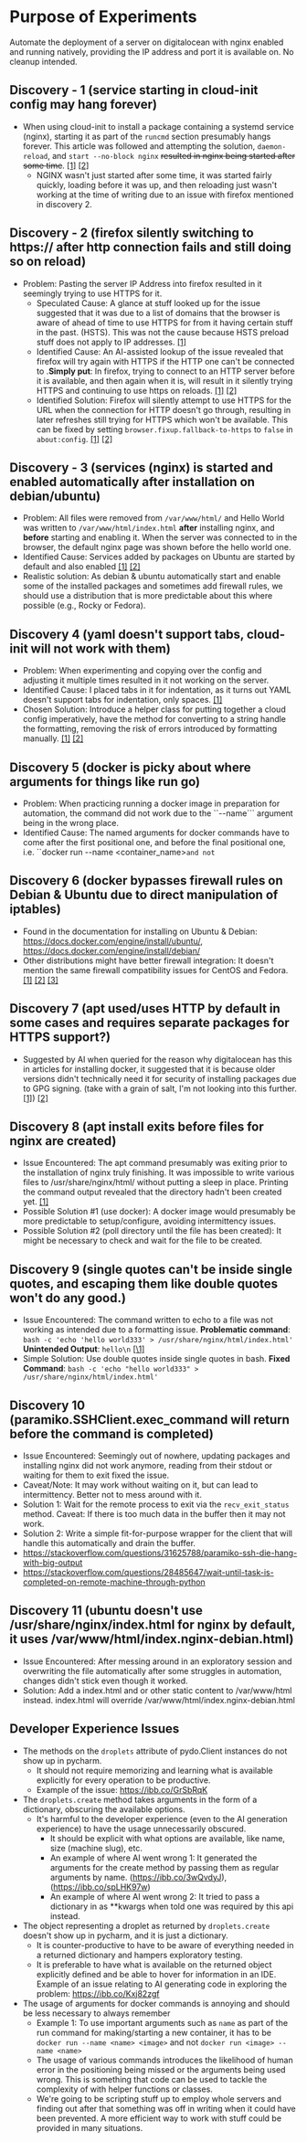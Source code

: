 # Purpose of Experiments

Automate the deployment of a server on digitalocean with nginx enabled and running natively, providing the IP address and port it is available on. No cleanup intended.

## Discovery - 1 (service starting in cloud-init config may hang forever)
- When using cloud-init to install a package containing a systemd service (nginx), starting it as part of the ``runcmd`` section presumably hangs forever. This article was followed and attempting the solution, ``daemon-reload``, and ``start --no-block nginx`` ~~resulted in nginx being started after some time~~. [\[1\]](https://ibb.co/XrszWggx) [\[2\]](https://ibb.co/WvskSDPp) 
  - NGINX wasn't just started after some time, it was started fairly quickly, loading before it was up, and then reloading just wasn't working at the time of writing due to an issue with firefox mentioned in discovery 2.

## Discovery - 2 (firefox silently switching to https:// after http connection fails and still doing so on reload)
- Problem: Pasting the server IP Address into firefox resulted in it seemingly trying to use HTTPS for it. 
  - Speculated Cause: A glance at stuff looked up for the issue suggested that it was due to a list of domains that the browser is aware of ahead of time to use HTTPS for from it having certain stuff in the past. (HSTS). This was not the cause because HSTS preload stuff does not apply to IP addresses. [\[1\]](https://support.mozilla.org/en-US/questions/1413426)
  - Identified Cause: An AI-assisted lookup of the issue revealed that firefox will try again with HTTPS if the HTTP one can't be connected to .**Simply put**: In firefox, trying to connect to an HTTP server before it is available, and then again when it is, will result in it silently trying HTTPS and continuing to use https on reloads. [\[1\]](https://ibb.co/BHRP2bGm) [\[2\]](https://ibb.co/Zp7FqRPt)
  - Identified Solution: Firefox will silently attempt to use HTTPS for the URL when the connection for HTTP doesn't go through, resulting in later refreshes still trying for HTTPS which won't be available. This can be fixed by setting ``browser.fixup.fallback-to-https`` to ``false`` in ``about:config``. [\[1\]](https://ibb.co/WpDtYJRs) [\[2\]](https://ibb.co/xtJPW4Cf)

## Discovery - 3 (services (nginx) is started and enabled automatically after installation on debian/ubuntu)
- Problem: All files were removed from ``/var/www/html/`` and Hello World was written to ``/var/www/html/index.html`` **after** installing nginx, and **before** starting and enabling it. When the server was connected to in the browser, the default nginx page was shown before the hello world one. 
- Identified Cause: Services added by packages on Ubuntu are started by default and also enabled [\[1\]](https://ibb.co/MygN4MM8) [\[2\]](https://serverfault.com/questions/861583/how-to-stop-nginx-from-being-automatically-started-on-install)
- Realistic solution: As debian & ubuntu automatically start and enable some of the installed packages and sometimes add firewall rules, we should use a distribution that is more predictable about this where possible (e.g., Rocky or Fedora).

## Discovery 4 (yaml doesn't support tabs, cloud-init will not work with them)
- Problem: When experimenting and copying over the config and adjusting it multiple times resulted in it not working on the server.
- Identified Cause: I placed tabs in it for indentation, as it turns out YAML doesn't support tabs for indentation, only spaces. [\[1\]](https://stackoverflow.com/questions/19975954/a-yaml-file-cannot-contain-tabs-as-indentation)
- Chosen Solution: Introduce a helper class for putting together a cloud config imperatively, have the method for converting to a string handle the formatting, removing the risk of errors introduced by formatting manually. [\[1\]](https://ibb.co/k6XdsK2R) [\[2\]](https://ibb.co/Kjhmz8Hn)

## Discovery 5 (docker is picky about where arguments for things like run go)
- Problem: When practicing running a docker image in preparation for automation, the command did not work due to the ``--name``` argument being in the wrong place.
- Identified Cause: The named arguments for docker commands have to come after the first positional one, and before the final positional one, i.e. ``docker run --name <container_name>` and not `

## Discovery 6 (docker bypasses firewall rules on Debian & Ubuntu due to direct manipulation of iptables)
- Found in the documentation for installing on Ubuntu & Debian: https://docs.docker.com/engine/install/ubuntu/, https://docs.docker.com/engine/install/debian/
- Other distributions might have better firewall integration: It doesn't mention the same firewall compatibility issues for CentOS and Fedora. [\[1\]](https://ibb.co/VpPKGgxL) [\[2\]](https://ibb.co/Dg84HDHw) [\[3\]](https://ibb.co/nsgZK6Z4) 

## Discovery 7 (apt used/uses HTTP by default in some cases and requires separate packages for HTTPS support?)
- Suggested by AI when queried for the reason why digitalocean has this in articles for installing docker, it suggested that it is because older versions didn't technically need it for security of installing packages due to GPG signing. (take with a grain of salt, I'm not looking into this further. [\[1\]](https://ibb.co/nsD0pJnN)) [\[2\]](https://ibb.co/PvBmH0zj)

## Discovery 8 (apt install exits before files for nginx are created)
- Issue Encountered: The apt command presumably was exiting prior to the installation of nginx truly finishing. It was impossible to write various files to /usr/share/nginx/html/ without putting a sleep in place. Printing the command output revealed that the directory hadn't been created yet. [\[1\]](https://ibb.co/20p7n9mp)
- Possible Solution #1 (use docker): A docker image would presumably be more predictable to setup/configure, avoiding intermittency issues.
- Possible Solution #2 (poll directory until the file has been created): It might be necessary to check and wait for the file to be created.

## Discovery 9 (single quotes can't be inside single quotes, and escaping them like double quotes won't do any good.)
- Issue Encountered: The command written to echo to a file was not working as intended due to a formatting issue. **Problematic command**: ``bash -c 'echo 'hello world333' > /usr/share/nginx/html/index.html'`` **Unintended Output**: ``hello\n`` [[\1\]](https://ibb.co/d4qjmCTG)
- Simple Solution: Use double quotes inside single quotes in bash. **Fixed Command**: ``bash -c 'echo "hello world333" > /usr/share/nginx/html/index.html'``

## Discovery 10 (paramiko.SSHClient.exec_command will return before the command is completed)
- Issue Encountered: Seemingly out of nowhere, updating packages and installing nginx did not work anymore, reading from their stdout or waiting for them to exit fixed the issue.
- Caveat/Note: It may work without waiting on it, but can lead to intermittency. Better not to mess around with it.
- Solution 1: Wait for the remote process to exit via the ``recv_exit_status`` method. Caveat: If there is too much data in the buffer then it may not work.
- Solution 2: Write a simple fit-for-purpose wrapper for the client that will handle this automatically and drain the buffer.
- https://stackoverflow.com/questions/31625788/paramiko-ssh-die-hang-with-big-output
- https://stackoverflow.com/questions/28485647/wait-until-task-is-completed-on-remote-machine-through-python

## Discovery 11 (ubuntu doesn't use /usr/share/nginx/index.html for nginx by default, it uses /var/www/html/index.nginx-debian.html)
- Issue Encountered: After messing around in an exploratory session and overwriting the file automatically after some struggles in automation, changes didn't stick even though it worked. 
- Solution: Add a index.html and or other static content to /var/www/html instead. index.html will override /var/www/html/index.nginx-debian.html

## Developer Experience Issues

- The methods on the ``droplets`` attribute of pydo.Client instances do not show up in pycharm.
    - It should not require memorizing and learning what is available explicitly for every operation to be productive.
    - Example of the issue: https://ibb.co/GrSbRqK
- The ``droplets.create`` method takes arguments in the form of a dictionary, obscuring the available options.
  - It's harmful to the developer experience (even to the AI generation experience) to have the usage unnecessarily obscured.
    - It should be explicit with what options are available, like name, size (machine slug), etc. 
    - An example of where AI went wrong 1: It generated the arguments for the create method by passing them as regular arguments by name. (https://ibb.co/3wQvdyJ), (https://ibb.co/spLHK97w)
    - An example of where AI went wrong 2: It tried to pass a dictionary in as **kwargs when told one was required by this api instead. 
- The object representing a droplet as returned by ``droplets.create`` doesn't show up in pycharm, and it is just a dictionary.
  - It is counter-productive to have to be aware of everything needed in a returned dictionary and hampers exploratory testing.
  - It is preferable to have what is available on the returned object explicitly defined and be able to hover for information in an IDE. Example of an issue relating to AI generating code in exploring the problem: https://ibb.co/Kxj82zgf
- The usage of arguments for docker commands is annoying and should be less necessary to always remember
  - Example 1: To use important arguments such as ``name`` as part of the run command for making/starting a new container, it has to be ``docker run --name <name> <image>`` and not ``docker run <image> --name <name>``
  - The usage of various commands introduces the likelihood of human error in the positioning being missed or the arguments being used wrong. This is something that code can be used to tackle the complexity of with helper functions or classes.
  - We're going to be scripting stuff up to employ whole servers and finding out after that something was off in writing when it could have been prevented. A more efficient way to work with stuff could be provided in many situations.